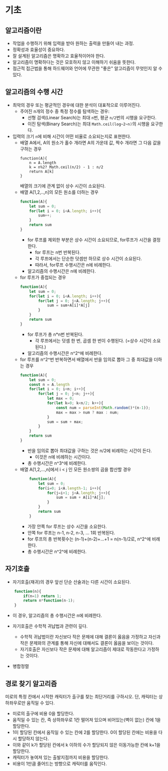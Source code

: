# 기초

## 알고리즘이란

- 작업을 수행하기 위해 입력을 받아 원하는 출력을 만들어 내는 과정.
- 정확성과 효율성이 중요하다.
- 잘 설계된 알고리즘은 명확하고 효율적이어야 한다.
- 알고리즘이 명확하다는 것은 모호하지 않고 이해하기 쉬움을 뜻한다.
- 점근적 접근법을 통해 하드웨어와 언어에 무관한 "좋은" 알고리즘이 무엇인지 알 수 있다.

## 알고리즘의 수행 시간

- 최악의 경우 또는 평균적인 경우에 대한 분석이 대표적으로 이루어진다.
  - 주어진 n개의 정수 중 특정 정수를 탐색하는 경우:
    - 선형 검색(Linear Search)는 최대 `n`번, 평균 `n/2`번의 시행을 요구한다.
    - 이진 탐색(Binary Search)는 최대 `Math.ceil(log~2~n)`의 시행을 요구한다.
- 입력의 크기 `n`에 비해 시간이 어떤 비율로 소요되는지로 표현한다.
  - 배열 A에서, A의 원소가 홀수 개라면 A의 가운데 값, 짝수 개라면 그 다음 값을 구하는 경우
    ```
    function(A){
        n = A.length
        k = n%2? Math.ceil(n/2) - 1 : n/2
        return A[k]
    }
    ```
    배열의 크기에 관계 없이 상수 시간이 소요된다.
  - 배열 A[1,2,..,n]의 모든 원소를 더하는 경우
    ```javascript
    function(A){
        let sum = 0;
        for(let i = 0; i<A.length; i++){
            sum++;
        }
        return sum
    }
    ```
    - for 루프를 제외한 부분은 상수 시간이 소요되므로, for루프가 시간을 결정한다.
      - for 루프는 n번 반복된다.
      - 각 루프에서는 단순한 덧셈만 하므로 상수 시간이 소요된다.
      - 따라서, for루프 수행시간은 n에 비례한다.
    - 알고리즘의 수행시간은 n에 비례한다.
  - for 루프가 중첩되는 경우
    ```javascript
    function(A){
        let sum = 0;
        for(let i = 0; i<A.length; i++){
            for(let j = 0; j<A.length; j++){
                sum = sum+A[i]*A[j]
            }
        }
        return sum
    }
    ```
    - for 루프가 총 n\*n번 반복된다.
      - 각 루프에서는 덧셈 한 번, 곱셈 한 번이 수행된다. (=상수 시간이 소요된다.)
    - 알고리즘의 수행시간은 n^2^에 비례한다.
  - for 루프를 n^2^번 반복하면서 배열에서 반을 임의로 뽑아 그 중 최대값을 더하는 경우
    ```javascript
    function(A){
        let sum = 0;
        const n = A.length
        for(let i = 0; i<n; i++){
            for(let j = 0; j<n; j++){
                let max = 0;
                for(let k=0; k<n/2; k++){
                    const num = parseInt(Math.random()*(n-1));
                    max = max > num ? max : num;
                }
                sum = sum + max;
            }
        }
        return sum
    }
    ```
    - 반을 임의로 뽑아 최대값을 구하는 것은 n/2에 비례하는 시간이 든다.
      - 이것은 n에 비례하는 시간이다.
    - 총 수행시간은 n^3^에 비례한다.
  - 배열 A[1,2,...,n]에서 i < j 인 모든 원소쌍의 곱을 합산할 경우
    ```javascript
        function(A){
            let sum = 0;
            for(i=0; i<A.length-1; i++){
                for(j=i+1; j<A.length; j++){
                    sum = sum + A[i]*A[j];
                }
            }
            return sum
        }
    ```
    - 가장 안쪽 for 루프는 상수 시간을 소요한다.
    - 안쪽 for 루프는 n-1, n-2, n-3, ... 1회 반복된다.
    - for 루프의 총 반복횟수는 (n-1)+(n-2)+...+1 = n(n-1)/2로, n^2^에 비례한다.
    - 총 수행시간은 n^2^에 비례한다.

## 자기호출

- 자기호출(재귀)의 경우 앞선 단순 산술과는 다른 시간이 소요된다.

```javascript
    function(n){
        if(n=1) return 1;
        return n*function(n-1);
    }

```

- 이 경우, 알고리즘의 총 수행시간은 n에 비례한다.

- 자기호출은 수학적 귀납법과 관련이 깊다.
  - 수학적 귀납법이란 자신보다 작은 문제에 대해 결론이 옳음을 가정하고 자신과 작은 문제와의 관계를 통해 자신에 대해서도 결론이 옳음을 보이는 것이다.
  - 자기호출은 자신보다 작은 문제에 대해 알고리즘이 제대로 작동한다고 가정하는 것이다.
- 병합정렬

## 경로 찾기 알고리즘

미로의 특정 칸에서 시작한 캐릭터가 출구를 찾는 최단거리를 구하시오.
단, 캐릭터는 상하좌우로만 움직일 수 있다.

- 미로의 출구에 비용 0을 할당한다.
- 움직일 수 있는 칸, 즉 상하좌우로 1칸 떨어져 있으며 비어있는(벽이 없는) 칸에 1을 할당한다.
- 1이 할당된 칸에서 움직일 수 있는 칸에 2를 할당한다. 0이 할당된 칸에는 비용을 다시 할당하지 않는다.
- 이와 같이 k가 할당된 칸에서 k 이하의 수가 할당되지 않은 이동가능한 칸에 k+1을 할당한다.
- 캐릭터가 놓여져 있는 출발지점까지 비용을 할당한다.
- 비용이 1만큼 줄어드는 방향으로 캐릭터를 움직인다.
